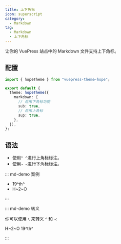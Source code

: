 ```yaml
---
title: 上下角标
icon: superscript
category:
  - Markdown
tag:
  - Markdown
  - 上下角标
---
```


让你的 VuePress 站点中的 Markdown 文件支持上下角标。

<!-- more -->

## 配置

```ts {7,9} title=".vuepress/config.ts"
import { hopeTheme } from "vuepress-theme-hope";

export default {
  theme: hopeTheme({
    markdown: {
      // 启用下角标功能
      sub: true,
      // 启用上角标
      sup: true,
    },
  }),
};
```

## 语法

- 使用`^ ^`进行上角标标注。
- 使用`~ ~`进行下角标标注。

::: md-demo 案例

- 19^th^
- H~2~O

:::

::: md-demo 转义

你可以使用 `\` 来转义 `^` 和 `~`:

H\~2~O 19\^th^

:::
